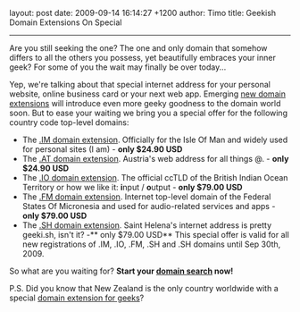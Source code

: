 layout: post
date: 2009-09-14 16:14:27 +1200
author: Timo
title: Geekish Domain Extensions On Special



----

Are you still seeking the one? The one and only domain that somehow differs to all the others you possess, yet beautifully embraces your inner geek? For some of you the wait may finally be over today...

Yep, we're talking about that special internet address for your personal website, online business card or your next web app. Emerging [new domain extensions](https://iwantmyname.com/blog/2009/06/list-new-gtld-domain-extensions-2010.html) will introduce even more geeky goodness to the domain world soon. But to ease your waiting we bring you a special offer for the following country code top-level domains:

*   The [.IM domain extension](https://iwantmyname.com/domains/im-domain-name-registration-for-isle-of-man). Officially for the Isle Of Man and widely used for personal sites (I am) - **only $24.90 USD**
*   The [.AT domain extension](https://iwantmyname.com/domains/at-austrian-domain-name-registration-for-austria). Austria's web address for all things @. - **only $24.90 USD**
*   The [.IO domain extension](https://iwantmyname.com/domains/io-domain-name-registration-for-british-indian-ocean-territory). The official ccTLD of the British Indian Ocean Territory or how we like it: **i**nput / **o**utput - **only $79.00 USD**
*   The [.FM domain extension](https://iwantmyname.com/domains/fm-domain-name-registration-for-federated-states-of-micronesia). Internet top-level domain of the Federal States Of Micronesia and used for audio-related services and apps - **only $79.00 USD**
*   The [.SH domain extension](https://iwantmyname.com/domains/sh-domain-name-registration-for-saint-helena). Saint Helena's internet address is pretty geeki.sh, isn't it? -** only $79.00 USD**
This special offer is valid for all new registrations of .IM, .IO, .FM, .SH and .SH domains until Sep 30th, 2009.

So what are you waiting for? **Start your **[**domain search**](https://iwantmyname.com)** now!**

P.S. Did you know that New Zealand is the only country worldwide with a special [domain extension for geeks](https://iwantmyname.com/domains/geek.nz-domain-name-registration-for-new-zealand)?
